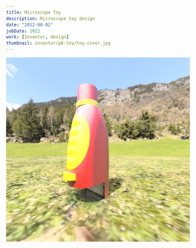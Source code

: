 ```yaml
---
title: Microscope Toy
description: Microscope toy design
date: "2022-08-02"
jobDate: 2022
work: [Inventor, design]
thumbnail: inventor/p8-toy/toy-cover.jpg
---
```


[![Microscope Toy](toy-cover.jpg)](toy-cover.jpg)